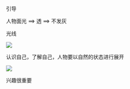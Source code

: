 引导

人物面光 ==> 透 ==> 不发灰

光线

![](https://cdn.jsdelivr.net/gh/Vixcity/FigureBed/img/202204072131957.png)

认识自己，了解自己，人物要以自然的状态进行展开

![](https://cdn.jsdelivr.net/gh/Vixcity/FigureBed/img/202204072145733.png)

兴趣很重要
